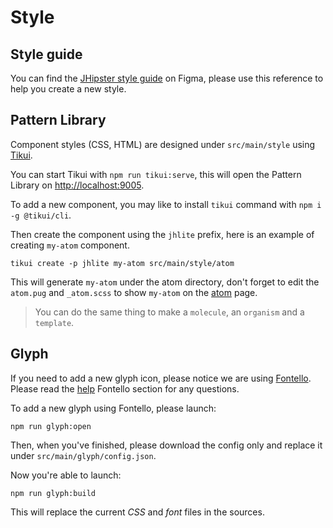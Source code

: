 # Style

## Style guide

You can find the [JHipster style guide][jhipster-style-guide] on Figma, please use this reference to help you create a new style.

## Pattern Library

Component styles (CSS, HTML) are designed under `src/main/style` using [Tikui][tikui].

You can start Tikui with `npm run tikui:serve`, this will open the Pattern Library on [http://localhost:9005](http://localhost:9005).

To add a new component, you may like to install `tikui` command with `npm i -g @tikui/cli`.

Then create the component using the `jhlite` prefix, here is an example of creating `my-atom` component.

```shell
tikui create -p jhlite my-atom src/main/style/atom
```

This will generate `my-atom` under the atom directory, don't forget to edit the `atom.pug` and `_atom.scss` to show `my-atom` on the [atom](http://localhost:9005/atom/atom.html) page.

> You can do the same thing to make a `molecule`, an `organism` and a `template`.

## Glyph

If you need to add a new glyph icon, please notice we are using [Fontello][fontello]. Please read the [help][fontello-help] Fontello section for any questions.

To add a new glyph using Fontello, please launch:

```shell
npm run glyph:open
```

Then, when you've finished, please download the config only and replace it under `src/main/glyph/config.json`.

Now you're able to launch:

```shell
npm run glyph:build
```

This will replace the current _CSS_ and _font_ files in the sources.

[tikui]: https://www.tikui.org
[fontello]: https://fontello.com/
[fontello-help]: https://github.com/fontello/fontello/wiki/Help
[jhipster-style-guide]: https://www.figma.com/file/h2uxNtJbfPATVUMjCZJNdU/%F0%9F%91%A8%F0%9F%8F%BB%E2%80%8D%F0%9F%A6%B0-JHipster-Lite?node-id=1402%3A5617
